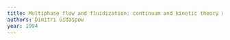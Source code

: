 ```yaml
---
title: Multiphase flow and fluidization: continuum and kinetic theory descriptions with applications
authors: Dimitri Gidaspow
year: 1994
---
```


